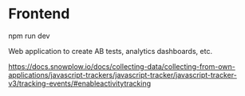 # Frontend

npm run dev

Web application to create AB tests, analytics dashboards, etc.


https://docs.snowplow.io/docs/collecting-data/collecting-from-own-applications/javascript-trackers/javascript-tracker/javascript-tracker-v3/tracking-events/#enableactivitytracking
